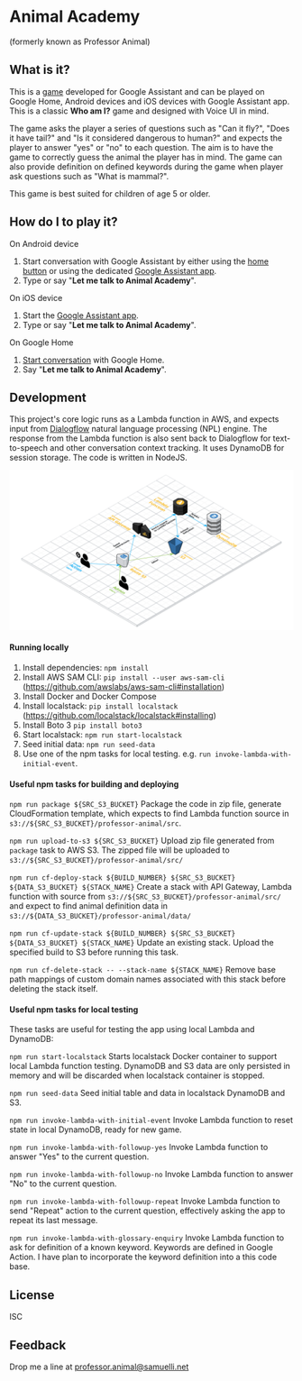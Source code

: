 # Animal Academy
(formerly known as Professor Animal)

## What is it?
This is a [game](https://assistant.google.com/services/a/uid/0000000d710d70f0) developed for Google Assistant and can be played on Google Home, Android devices and iOS devices with Google Assistant app. This is a classic **Who am I?** game and designed with Voice UI in mind.

The game asks the player a series of questions such as "Can it fly?", "Does it have tail?" and "Is it considered dangerous to human?" and expects the player to answer "yes" or "no" to each question. The aim is to have the game to correctly guess the animal the player has in mind. The game can also provide definition on defined keywords during the game when player ask questions such as "What is mammal?". 

This game is best suited for children of age 5 or older.

## How do I to play it?
On Android device
1. Start conversation with Google Assistant by either using the [home button](https://support.google.com/assistant/answer/7172657?co=GENIE.Platform%3DAndroid&oco=0) or using the dedicated [Google Assistant app](https://play.google.com/store/apps/details?id=com.google.android.apps.googleassistant&hl=en).
1. Type or say "**Let me talk to Animal Academy**".

On iOS device
1. Start the [Google Assistant app](https://itunes.apple.com/au/app/google-assistant/id1220976145?mt=8).
1. Type or say "**Let me talk to Animal Academy**".

On Google Home
1. [Start conversation](https://support.google.com/googlehome/answer/7207759?hl=en-AU&ref_topic=7196346) with Google Home.
1. Say "**Let me talk to Animal Academy**".

## Development
This project's core logic runs as a Lambda function in AWS, and expects input from [Dialogflow](https://dialogflow.com) natural language processing (NPL) engine. The response from the Lambda function is also sent back to Dialogflow for text-to-speech and other conversation context tracking. It uses DynamoDB for session storage. The code is written in NodeJS.

![Architecture Overview](img/architecture.png?raw=true "Architecture Overview")

#### Running locally
1. Install dependencies: `npm install`
1. Install AWS SAM CLI: `pip install --user aws-sam-cli` (https://github.com/awslabs/aws-sam-cli#installation)
1. Install Docker and Docker Compose
1. Install localstack: `pip install localstack` (https://github.com/localstack/localstack#installing)
1. Install Boto 3 `pip install boto3`
1. Start localstack: `npm run start-localstack`
1. Seed initial data: `npm run seed-data`
1. Use one of the npm tasks for local testing. e.g. `run invoke-lambda-with-initial-event`.

#### Useful npm tasks for building and deploying
`npm run package ${SRC_S3_BUCKET}` Package the code in zip file, generate CloudFormation template, which expects to find Lambda function source in `s3://${SRC_S3_BUCKET}/professor-animal/src`.

`npm run upload-to-s3 ${SRC_S3_BUCKET}` Upload zip file generated from `package` task to AWS S3. The zipped file will be uploaded to `s3://${SRC_S3_BUCKET}/professor-animal/src/`

`npm run cf-deploy-stack ${BUILD_NUMBER} ${SRC_S3_BUCKET} ${DATA_S3_BUCKET} ${STACK_NAME}` Create a stack with API Gateway, Lambda function with source from `s3://${SRC_S3_BUCKET}/professor-animal/src/` and expect to find animal definition data in `s3://${DATA_S3_BUCKET}/professor-animal/data/`

`npm run cf-update-stack ${BUILD_NUMBER} ${SRC_S3_BUCKET} ${DATA_S3_BUCKET} ${STACK_NAME}` Update an existing stack. Upload the specified build to S3 before running this task.

`npm run cf-delete-stack -- --stack-name ${STACK_NAME}` Remove base path mappings of custom domain names associated with this stack before deleting the stack itself.   

#### Useful npm tasks for local testing
These tasks are useful for testing the app using local Lambda and DynamoDB:

`npm run start-localstack` Starts localstack Docker container to support local Lambda function testing. DynamoDB and S3 data are only persisted in memory and will be discarded when localstack container is stopped.

`npm run seed-data` Seed initial table and data in localstack DynamoDB and S3.

`npm run invoke-lambda-with-initial-event` Invoke Lambda function to reset state in local DynamoDB, ready for new game.

`npm run invoke-lambda-with-followup-yes` Invoke Lambda function to answer "Yes" to the current question.

`npm run invoke-lambda-with-followup-no` Invoke Lambda function to answer "No" to the current question.

`npm run invoke-lambda-with-followup-repeat` Invoke Lambda function to send "Repeat" action to the current question, effectively asking the app to repeat its last message.

`npm run invoke-lambda-with-glossary-enquiry` Invoke Lambda function to ask for definition of a known keyword. Keywords are defined in Google Action. I have plan to incorporate the keyword definition into a this code base.

## License
ISC

## Feedback
Drop me a line at professor.animal@samuelli.net